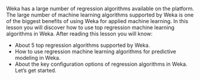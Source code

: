 Weka has a large number of regression algorithms available on the platform. The large number
of machine learning algorithms supported by Weka is one of the biggest benefits of using Weka
for applied machine learning. In this lesson you will discover how to use top regression machine
learning algorithms in Weka. After reading this lesson you will know:
- About 5 top regression algorithms supported by Weka.
- How to use regression machine learning algorithms for predictive modeling in Weka.
- About the key configuration options of regression algorithms in Weka.
Let’s get started.
